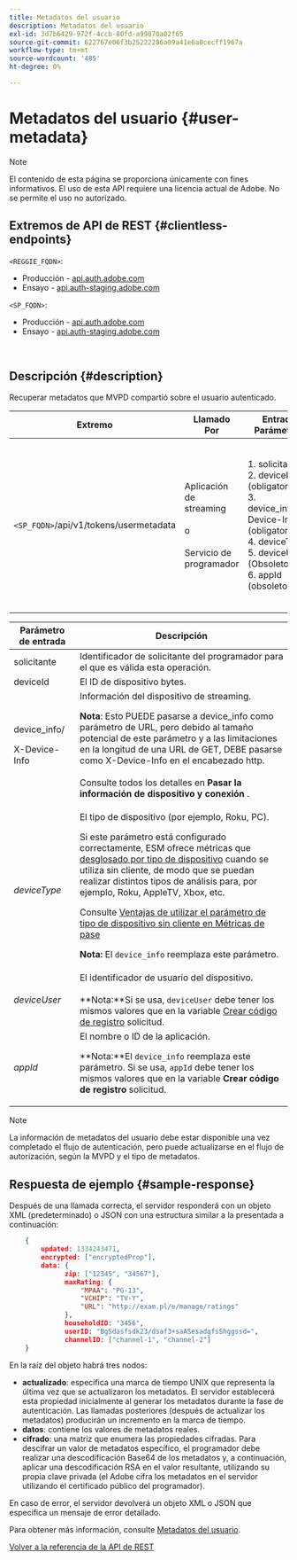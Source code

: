 ```yaml
---
title: Metadatos del usuario
description: Metadatos del usuario
exl-id: 3d7b6429-972f-4ccb-80fd-a99870a02f65
source-git-commit: 622767e06f3b25222286a09a41e6a0cecff1967a
workflow-type: tm+mt
source-wordcount: '485'
ht-degree: 0%

---
```


# Metadatos del usuario {#user-metadata}

>[!NOTE]
>
>El contenido de esta página se proporciona únicamente con fines informativos. El uso de esta API requiere una licencia actual de Adobe. No se permite el uso no autorizado.

## Extremos de API de REST {#clientless-endpoints}

`<REGGIE_FQDN>`:

* Producción - [api.auth.adobe.com](http://api.auth.adobe.com/)
* Ensayo - [api.auth-staging.adobe.com](http://api.auth-staging.adobe.com/)

`<SP_FQDN>`:

* Producción - [api.auth.adobe.com](http://api.auth.adobe.com/)
* Ensayo - [api.auth-staging.adobe.com](http://api.auth-staging.adobe.com/)

</br>

## Descripción {#description}

Recuperar metadatos que MVPD compartió sobre el usuario autenticado.


| Extremo | Llamado  </br>Por | Entrada   </br>Parámetros | HTTP  </br>Método | Respuesta | HTTP  </br>Respuesta |
| --- | --- | --- | --- | --- | --- |
| `<SP_FQDN>`/api/v1/tokens/usermetadata | Aplicación de streaming</br></br>o</br></br>Servicio de programador | 1. solicitante</br>2.  deviceId (obligatorio)</br>3.  device_info/X-Device-Info (obligatorio)</br>4.  deviceType</br>5.  deviceUser (Obsoleto)</br>6.  appId (obsoleto) | GET | XML o JSON que contienen metadatos de usuario o detalles del error si no se ha realizado correctamente. | 200 - Éxito<p>404 - No se han encontrado metadatos<p>412 - Token de AuthN no válido (por ejemplo, token caducado) |


| Parámetro de entrada | Descripción |
| --- | --- |
| solicitante | Identificador de solicitante del programador para el que es válida esta operación. |
| deviceId | El ID de dispositivo bytes. |
| device_info/<p>X-Device-Info | Información del dispositivo de streaming.<p>**Nota**: Esto PUEDE pasarse a device_info como parámetro de URL, pero debido al tamaño potencial de este parámetro y a las limitaciones en la longitud de una URL de GET, DEBE pasarse como X-Device-Info en el encabezado http. </br></br>Consulte todos los detalles en **Pasar la información de dispositivo y conexión** <!--http://tve.helpdocsonline.com/passing-device-information-->. |
| _deviceType_ | El tipo de dispositivo (por ejemplo, Roku, PC).<p>Si este parámetro está configurado correctamente, ESM ofrece métricas que [desglosado por tipo de dispositivo](/help/authentication/entitlement-service-monitoring-overview.md#progr-filter-metrics) cuando se utiliza sin cliente, de modo que se puedan realizar distintos tipos de análisis para, por ejemplo, Roku, AppleTV, Xbox, etc.<p>Consulte [Ventajas de utilizar el parámetro de tipo de dispositivo sin cliente en Métricas de pase](/help/authentication/benefits-of-using-the-clientless-devicetype-parameter-in-pass-metrics.md)<p>**Nota:** El `device_info` reemplaza este parámetro. |
| _deviceUser_ | El identificador de usuario del dispositivo.</br></br>**Nota:**Si se usa, `deviceUser` debe tener los mismos valores que en la variable [Crear código de registro](/help/authentication/registration-code-request.md) solicitud. |
| _appId_ | El nombre o ID de la aplicación. <p>**Nota:**El `device_info` reemplaza este parámetro. Si se usa, `appId` debe tener los mismos valores que en la variable **Crear código de registro** solicitud. |

>[!NOTE]
> 
>La información de metadatos del usuario debe estar disponible una vez completado el flujo de autenticación, pero puede actualizarse en el flujo de autorización, según la MVPD y el tipo de metadatos.




## Respuesta de ejemplo {#sample-response}

Después de una llamada correcta, el servidor responderá con un objeto XML (predeterminado) o JSON con una estructura similar a la presentada a continuación:

```JSON
    {
        updated: 1334243471,
        encrypted: ["encryptedProp"],
        data: {
              zip: ["12345", "34567"],
              maxRating: { 
                  "MPAA": "PG-13",
                  "VCHIP": "TV-Y", 
                  "URL": "http://exam.pl/e/manage/ratings"
              },
              householdID: "3456",
              userID: "BgSdasfsdk23/dsaf3+saASesadgfsShggssd=",
              channelID: ["channel-1", "channel-2"]
    }
```

En la raíz del objeto habrá tres nodos:

* **actualizado**: especifica una marca de tiempo UNIX que representa la última vez que se actualizaron los metadatos. El servidor establecerá esta propiedad inicialmente al generar los metadatos durante la fase de autenticación. Las llamadas posteriores (después de actualizar los metadatos) producirán un incremento en la marca de tiempo.
* **datos**: contiene los valores de metadatos reales.
* **cifrado**: una matriz que enumera las propiedades cifradas. Para descifrar un valor de metadatos específico, el programador debe realizar una descodificación Base64 de los metadatos y, a continuación, aplicar una descodificación RSA en el valor resultante, utilizando su propia clave privada (el Adobe cifra los metadatos en el servidor utilizando el certificado público del programador).

En caso de error, el servidor devolverá un objeto XML o JSON que especifica un mensaje de error detallado.

Para obtener más información, consulte [Metadatos del usuario](/help/authentication/user-metadata-feature.md).

[Volver a la referencia de la API de REST](/help/authentication/rest-api-reference.md)
